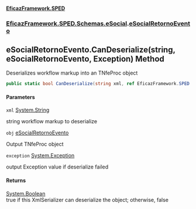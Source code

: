 #### [EficazFramework.SPED](EficazFrameworkSPED.md 'EficazFramework SPED')
### [EficazFramework.SPED.Schemas.eSocial](EficazFramework.SPED.Schemas.eSocial.md 'EficazFramework.SPED.Schemas.eSocial').[eSocialRetornoEvento](EficazFramework.SPED.Schemas.eSocial/eSocialRetornoEvento.md 'EficazFramework.SPED.Schemas.eSocial.eSocialRetornoEvento')

## eSocialRetornoEvento.CanDeserialize(string, eSocialRetornoEvento, Exception) Method

Deserializes workflow markup into an TNfeProc object

```csharp
public static bool CanDeserialize(string xml, ref EficazFramework.SPED.Schemas.eSocial.eSocialRetornoEvento obj, ref System.Exception exception);
```
#### Parameters

<a name='EficazFramework.SPED.Schemas.eSocial.eSocialRetornoEvento.CanDeserialize(string,EficazFramework.SPED.Schemas.eSocial.eSocialRetornoEvento,System.Exception).xml'></a>

`xml` [System.String](https://docs.microsoft.com/en-us/dotnet/api/System.String 'System.String')

string workflow markup to deserialize

<a name='EficazFramework.SPED.Schemas.eSocial.eSocialRetornoEvento.CanDeserialize(string,EficazFramework.SPED.Schemas.eSocial.eSocialRetornoEvento,System.Exception).obj'></a>

`obj` [eSocialRetornoEvento](EficazFramework.SPED.Schemas.eSocial/eSocialRetornoEvento.md 'EficazFramework.SPED.Schemas.eSocial.eSocialRetornoEvento')

Output TNfeProc object

<a name='EficazFramework.SPED.Schemas.eSocial.eSocialRetornoEvento.CanDeserialize(string,EficazFramework.SPED.Schemas.eSocial.eSocialRetornoEvento,System.Exception).exception'></a>

`exception` [System.Exception](https://docs.microsoft.com/en-us/dotnet/api/System.Exception 'System.Exception')

output Exception value if deserialize failed

#### Returns
[System.Boolean](https://docs.microsoft.com/en-us/dotnet/api/System.Boolean 'System.Boolean')  
true if this XmlSerializer can deserialize the object; otherwise, false